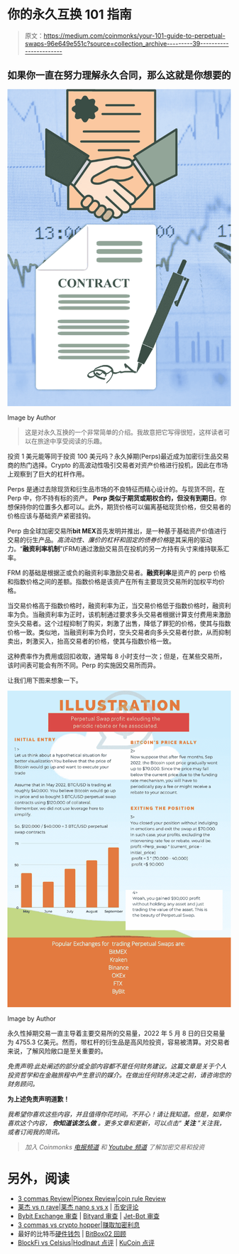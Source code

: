 # 你的永久互换 101 指南

> 原文：<https://medium.com/coinmonks/your-101-guide-to-perpetual-swaps-96e649e551c?source=collection_archive---------39----------------------->

## 如果你一直在努力理解永久合同，那么这就是你想要的

![](img/39b52b9b287f40d3faeb7d9f4d16ace1.png)

Image by Author

> 这是对永久互换的一个非常简单的介绍。我故意把它写得很短，这样读者可以在旅途中享受阅读的乐趣。

投资 1 美元能等同于投资 100 美元吗？永久掉期(Perps)最近成为加密衍生品交易商的热门选择。Crypto 的高波动性吸引交易者对资产价格进行投机，因此在市场上观察到了巨大的杠杆作用。

Perps 是通过去除现货和衍生品市场的不良特征而精心设计的。与现货不同，在 Perp 中，你不持有标的资产。 **Perp 类似于期货或期权合约，但没有到期日**。你想保持你的位置多久都可以。此外，期货价格可以偏离基础现货价格，但交易者的价格应该与基础资产紧密挂钩。

Perp 由全球加密交易所**bit MEX**首先发明并推出，是一种基于基础资产价值进行交易的衍生产品。*高流动性、廉价的杠杆和固定的债券价格*是其采用的驱动力。“**融资利率机制**”(FRM)通过激励交易员在投机的另一方持有头寸来维持联系汇率。

FRM 的基础是根据正或负的融资利率激励交易者。**融资利率**是资产的 perp 价格和指数价格之间的差额。指数价格是该资产在所有主要现货交易所的加权平均价格。

当交易价格高于指数价格时，融资利率为正，当交易价格低于指数价格时，融资利率为负。当融资利率为正时，该机制通过要求多头交易者根据计算支付费用来激励空头交易者。这个过程抑制了购买，刺激了出售，降低了罪犯的价格，使其与指数价格一致。类似地，当融资利率为负时，空头交易者向多头交易者付款，从而抑制卖出，刺激买入，抬高交易者的价格，使其与指数价格一致。

这种费率作为费用或回扣收取，通常每 8 小时支付一次；但是，在某些交易所，该时间表可能会有所不同。Perp 的实施因交易所而异。

让我们用下图来想象一下。

![](img/c0ff83326eaf0a7dbd8ac3eaba9c468c.png)

Image by Author

永久性掉期交易一直主导着主要交易所的交易量，2022 年 5 月 8 日的日交易量为 4755.3 亿美元。然而，带杠杆的衍生品是高风险投资，容易被清算。对交易者来说，了解风险敞口是至关重要的。

*免责声明:此处阐述的部分或全部内容都不是任何财务建议。这篇文章是关于个人投资哲学和在金融旅程中产生意识的媒介。在做出任何财务决定之前，请咨询您的财务顾问。*

**为上述免责声明道歉！**

*我希望你喜欢这些内容，并且值得你花时间。不开心！请让我知道。但是，如果你喜欢这个内容，* ***你知道该怎么做*** *。更多文章和更新，可以点击“* ***关注*** *”关注我，或者订阅我的简讯。*

> *加入 Coinmonks* [*电报频道*](https://t.me/coincodecap) *和* [*Youtube 频道*](https://www.youtube.com/c/coinmonks/videos) *了解加密交易和投资*

# 另外，阅读

*   [3 commas Review](/coinmonks/3commas-review-an-excellent-crypto-trading-bot-2020-1313a58bec92)|[Pionex Review](https://coincodecap.com/pionex-review-exchange-with-crypto-trading-bot)|[coin rule Review](/coinmonks/coinrule-review-2021-a-beginner-friendly-crypto-trading-bot-daf0504848ba)
*   [莱杰 vs n rave](/coinmonks/ledger-vs-ngrave-zero-7e40f0c1d694)|[莱杰 nano s vs x](/coinmonks/ledger-nano-s-vs-x-battery-hardware-price-storage-59a6663fe3b0) | [币安评论](/coinmonks/binance-review-ee10d3bf3b6e)
*   [Bybit Exchange 审查](/coinmonks/bybit-exchange-review-dbd570019b71) | [Bityard 审查](https://coincodecap.com/bityard-reivew) | [Jet-Bot 审查](https://coincodecap.com/jet-bot-review)
*   [3 commas vs crypto hopper](/coinmonks/3commas-vs-pionex-vs-cryptohopper-best-crypto-bot-6a98d2baa203)|[赚取加密利息](/coinmonks/earn-crypto-interest-b10b810fdda3)
*   最好的比特币[硬件钱包](/coinmonks/hardware-wallets-dfa1211730c6) | [BitBox02 回顾](/coinmonks/bitbox02-review-your-swiss-bitcoin-hardware-wallet-c36c88fff29)
*   [BlockFi vs Celsius](/coinmonks/blockfi-vs-celsius-vs-hodlnaut-8a1cc8c26630)|[Hodlnaut 点评](/coinmonks/hodlnaut-review-best-way-to-hodl-is-to-earn-interest-on-your-bitcoin-6658a8c19edf) | [KuCoin 点评](https://coincodecap.com/kucoin-review)